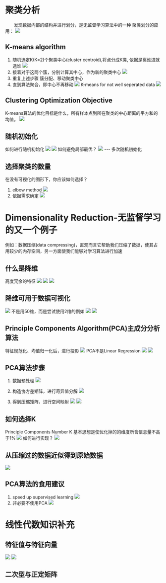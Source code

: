 # 聚类分析
&emsp;&emsp;发现数据内部的结构并进行划分，是无监督学习算法中的一种
聚类划分的应用：
![](./image/2022-10-11-16-40-37.png)
## K-means algorithm
1. 随机选定K(K=2)个聚类中心(cluster centroid),将点分成K类, 依据是离谁进就选谁
![](./image/2022-10-11-16-46-28.png)
2. 接着对于这两个簇，分别计算其中心，作为新的聚类中心
   ![](./image/2022-10-11-16-49-34.png)
3. 重复上述步骤 簇分配、移动聚类中心
4. 直到算法聚合，即中心不再移动
   ![](./image/2022-10-11-16-51-55.png)
K-means for not well seperated data
![](./image/2022-10-11-16-59-00.png)

## Clustering Optimization Objective
K-means算法的优化目标是什么，所有样本点到所在聚类的中心距离的平方和的均值。
![](./image/2022-10-11-20-58-42.png)

## 随机初始化
如何进行随机初始化
![](./image/2022-10-11-21-08-00.png)
![](./image/2022-10-11-21-08-57.png)
如何避免局部最优？
![](./image/2022-10-11-21-11-34.png)
--- 多次随机初始化
## 选择聚类的数量
在没有可视化的图形下，你应该如何选择？
1. elbow method
   ![](./image/2022-10-11-21-19-22.png)
2. 依据需求确定
   ![](./image/2022-10-11-21-21-03.png)

# Dimensionality Reduction-无监督学习的又一个例子
例如：数据压缩(data compressing)，直观而言它帮助我们压缩了数据，使其占用较少的内存空间，另一方面使我们能够对学习算法进行加速

## 什么是降维
高度冗余的特征
![](./image/2022-10-11-21-31-28.png)
![](./image/2022-10-11-21-34-14.png)
![](./image/2022-10-11-21-37-17.png)

## 降维可用于数据可视化
![](./image/2022-10-11-21-41-26.png)
不是用50维，而是尝试使用2维的例如
![](./image/2022-10-11-21-42-44.png)
![](./image/2022-10-11-21-47-58.png)

## Principle Components Algorithm(PCA)主成分分析算法
特征规范化、均值归一化后，进行投影
![](./image/2022-10-12-10-17-56.png)
PCA不是Linear Regression
![](./image/2022-10-12-10-20-28.png)
![](./image/2022-10-12-10-20-43.png)

## PCA算法步骤
1. 数据预处理
   ![](./image/2022-10-12-10-31-46.png)

2. 构造协方差矩阵，进行奇异值分解
   ![](./image/2022-10-12-10-48-16.png)

3. 得到压缩矩阵，进行空间映射
   ![](./image/2022-10-12-10-52-31.png)
   ![](./image/2022-10-12-10-58-53.png)

## 如何选择K
Principle Components Number K
基本思想是使优化掉的的维度所含信息量不高于1%
![](./image/2022-10-12-16-20-28.png)
如何进行实现？
![](./image/2022-10-12-16-27-00.png)

## 从压缩过的数据近似得到原始数据
![](./image/2022-10-12-16-32-02.png)

## PCA算法的食用建议
1. speed up supervised learning
   ![](./image/2022-10-12-16-45-59.png)
2. 非必要不使用PCA
   ![](./image/2022-10-12-17-09-33.png)

# 线性代数知识补充
## 特征值与特征向量
![](./image/2022-10-12-19-40-23.png)
![](./image/2022-10-12-19-40-39.png)

## 二次型与正定矩阵


 